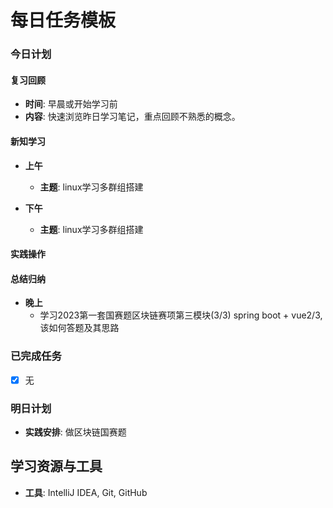 # 每日任务模板

### 今日计划

#### 复习回顾

- **时间**: 早晨或开始学习前
- **内容**: 快速浏览昨日学习笔记，重点回顾不熟悉的概念。

#### 新知学习

- **上午**
    - **主题**: linux学习多群组搭建


- **下午**
    - **主题**: linux学习多群组搭建

#### 实践操作

#### 总结归纳

- **晚上**
    - 学习2023第一套国赛题区块链赛项第三模块(3/3) spring boot + vue2/3, 该如何答题及其思路 

### 已完成任务

- [x] 无

### 明日计划

- **实践安排**: 做区块链国赛题

## 学习资源与工具

- **工具**: IntelliJ IDEA, Git, GitHub
